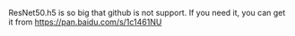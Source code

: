 ResNet50.h5 is so big that github is not support.
If you need it, you can get it from https://pan.baidu.com/s/1c1461NU
